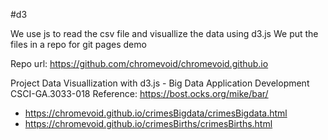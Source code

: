 #d3

We use js to read the csv file and visuallize the data using d3.js
We put the files in a repo for git pages demo

Repo url: https://github.com/chromevoid/chromevoid.github.io

Project Data Visuallization with d3.js - Big Data Application Development CSCI-GA.3033-018
Reference: https://bost.ocks.org/mike/bar/
- https://chromevoid.github.io/crimesBigdata/crimesBigdata.html
- https://chromevoid.github.io/crimesBirths/crimesBirths.html
